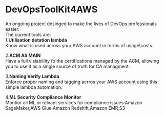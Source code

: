 
# DevOpsToolKit4AWS

An ongoing project desinged to make the lives of DevOps professionals easier.\
The current tools are:\
1.**Utilisation detation lambda**\
Know what is used across your AWS account in terms of usage\costs.

2.**ACM AS MAIN**\
Have a full visiabillity fo the certifications managed by the ACM, allowing you to use it as a single source of truth for CA managment.

3.**Naming Verify Lambda**\
Enforce proper naming and tagging acrros your AWS account using this simple lambda automation.

4.**ML Security Compliance Monitor**\
Montior all ML or relvant services for compliance issues:Amazon SageMaker,AWS Glue,Amazon Redshift,Amazon EMR,S3






